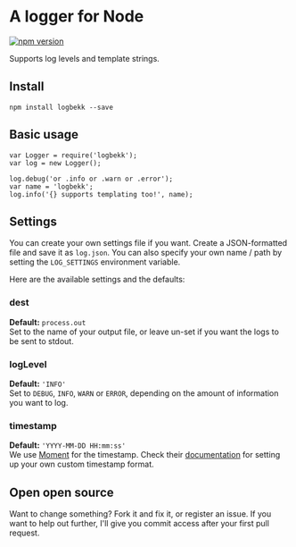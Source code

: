 # A logger for Node

[![npm version](https://badge.fury.io/js/logbekk.svg)](http://badge.fury.io/js/logbekk)

Supports log levels and template strings.

## Install

	npm install logbekk --save

## Basic usage

	var Logger = require('logbekk');
	var log = new Logger();
	
	log.debug('or .info or .warn or .error');
	var name = 'logbekk';
	log.info('{} supports templating too!', name);

## Settings

You can create your own settings file if you want. Create a JSON-formatted file
and save it as ``log.json``. You can also specify your own name / path by
setting the ``LOG_SETTINGS`` environment variable.

Here are the available settings and the defaults:

### dest
**Default:** ``process.out``<br>
Set to the name of your output file, or leave un-set if you want the logs to be
sent to stdout.

### logLevel
**Default:** ``'INFO'``<br>
Set to ``DEBUG``, ``INFO``, ``WARN`` or ``ERROR``, depending on the amount of
information you want to log.

### timestamp
**Default:** ``'YYYY-MM-DD HH:mm:ss'``<br>
We use [Moment](http://momentjs.com) for the timestamp. Check their
[documentation](http://momentjs.com/docs/#/parsing/string-format/) for setting
up your own custom timestamp format.

## Open open source

Want to change something? Fork it and fix it, or register an issue. If you want
to help out further, I'll give you commit access after your first pull request.
